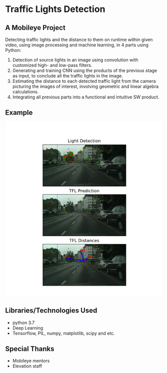 # Traffic Lights Detection
## A Mobileye Project

Detecting traffic lights and the distance to them on runtime within given video, using image processing and machine learning, in 4 parts using Python:
1. Detection of source lights in an image using convolution with customized high- and low-pass filters.
2. Generating and training CNN using the products of the previous stage as input, to conclude all the traffic lights in the image.
3. Estimating the distance to each detected traffic light from the camera picturing the images of interest, involving geometric and linear algebra calculations.
4. Integrating all previous parts into a functional and intuitive SW product.

## Example
![alt text](readme.PNG)


## Libraries/Technologies Used
* python 3.7
* Deep Learning
* Tensorflow, PIL, numpy, matplotlib, scipy and etc.

## Special Thanks
* Mobileye mentors
* Elevation staff
